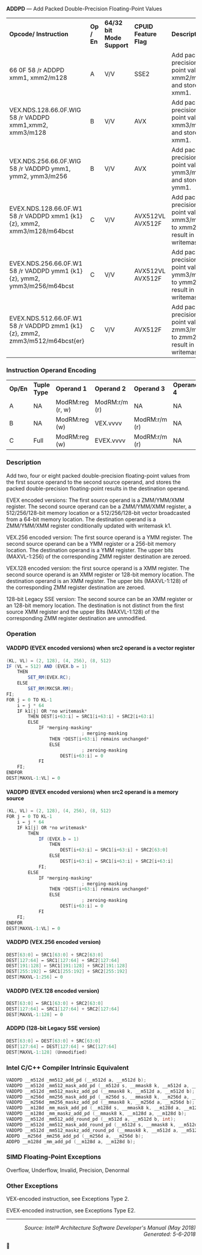 <b>ADDPD</b> — Add Packed Double-Precision Floating-Point Values
<table>
	<tr>
		<td><b>Opcode/ Instruction</b></td>
		<td><b>Op / En</b></td>
		<td><b>64/32 bit Mode Support</b></td>
		<td><b>CPUID Feature Flag</b></td>
		<td><b>Description</b></td>
	</tr>
	<tr>
		<td>66 0F 58 /r ADDPD xmm1, xmm2/m128</td>
		<td>A</td>
		<td>V/V</td>
		<td>SSE2</td>
		<td>Add packed double-precision floating-point values from xmm2/mem to xmm1 and store result in xmm1.</td>
	</tr>
	<tr>
		<td>VEX.NDS.128.66.0F.WIG 58 /r VADDPD xmm1,xmm2, xmm3/m128</td>
		<td>B</td>
		<td>V/V</td>
		<td>AVX</td>
		<td>Add packed double-precision floating-point values from xmm3/mem to xmm2 and store result in xmm1.</td>
	</tr>
	<tr>
		<td>VEX.NDS.256.66.0F.WIG 58 /r VADDPD ymm1, ymm2, ymm3/m256</td>
		<td>B</td>
		<td>V/V</td>
		<td>AVX</td>
		<td>Add packed double-precision floating-point values from ymm3/mem to ymm2 and store result in ymm1.</td>
	</tr>
	<tr>
		<td>EVEX.NDS.128.66.0F.W1 58 /r VADDPD xmm1 {k1}{z}, xmm2, xmm3/m128/m64bcst</td>
		<td>C</td>
		<td>V/V</td>
		<td>AVX512VL AVX512F</td>
		<td>Add packed double-precision floating-point values from xmm3/m128/m64bcst to xmm2 and store result in xmm1 with writemask k1.</td>
	</tr>
	<tr>
		<td>EVEX.NDS.256.66.0F.W1 58 /r VADDPD ymm1 {k1}{z}, ymm2, ymm3/m256/m64bcst</td>
		<td>C</td>
		<td>V/V</td>
		<td>AVX512VL AVX512F</td>
		<td>Add packed double-precision floating-point values from ymm3/m256/m64bcst to ymm2 and store result in ymm1 with writemask k1.</td>
	</tr>
	<tr>
		<td>EVEX.NDS.512.66.0F.W1 58 /r VADDPD zmm1 {k1}{z}, zmm2, zmm3/m512/m64bcst{er}</td>
		<td>C</td>
		<td>V/V</td>
		<td>AVX512F</td>
		<td>Add packed double-precision floating-point values from zmm3/m512/m64bcst to zmm2 and store result in zmm1 with writemask k1.</td>
	</tr>
</table>


### Instruction Operand Encoding
<table>
	<tr>
		<td><b>Op/En</b></td>
		<td><b>Tuple Type</b></td>
		<td><b>Operand 1</b></td>
		<td><b>Operand 2</b></td>
		<td><b>Operand 3</b></td>
		<td><b>Operand 4</b></td>
	</tr>
	<tr>
		<td>A</td>
		<td>NA</td>
		<td>ModRM:reg (r, w)</td>
		<td>ModRM:r/m (r)</td>
		<td>NA</td>
		<td>NA</td>
	</tr>
	<tr>
		<td>B</td>
		<td>NA</td>
		<td>ModRM:reg (w)</td>
		<td>VEX.vvvv</td>
		<td>ModRM:r/m (r)</td>
		<td>NA</td>
	</tr>
	<tr>
		<td>C</td>
		<td>Full</td>
		<td>ModRM:reg (w)</td>
		<td>EVEX.vvvv</td>
		<td>ModRM:r/m (r)</td>
		<td>NA</td>
	</tr>
</table>


### Description
Add two, four or eight packed double-precision floating-point values from the first source operand to the second
source operand, and stores the packed double-precision floating-point results in the destination operand.

EVEX encoded versions: The first source operand is a ZMM/YMM/XMM register. The second source operand can be
a ZMM/YMM/XMM register, a 512/256/128-bit memory location or a 512/256/128-bit vector broadcasted from a
64-bit memory location. The destination operand is a ZMM/YMM/XMM register conditionally updated with
writemask k1.

VEX.256 encoded version: The first source operand is a YMM register. The second source operand can be a YMM
register or a 256-bit memory location. The destination operand is a YMM register. The upper bits (MAXVL-1:256) of
the corresponding ZMM register destination are zeroed.

VEX.128 encoded version: the first source operand is a XMM register. The second source operand is an XMM
register or 128-bit memory location. The destination operand is an XMM register. The upper bits (MAXVL-1:128) of
the corresponding ZMM register destination are zeroed.

128-bit Legacy SSE version: The second source can be an XMM register or an 128-bit memory location. The destination
 is not distinct from the first source XMM register and the upper Bits (MAXVL-1:128) of the corresponding
ZMM register destination are unmodified.

### Operation


#### VADDPD (EVEX encoded versions) when src2 operand is a vector register
```java
(KL, VL) = (2, 128), (4, 256), (8, 512)
IF (VL = 512) AND (EVEX.b = 1) 
    THEN
        SET_RM(EVEX.RC);
    ELSE 
        SET_RM(MXCSR.RM);
FI;
FOR j ← 0 TO KL-1
    i ← j * 64
    IF k1[j] OR *no writemask*
        THEN DEST[i+63:i] ← SRC1[i+63:i] + SRC2[i+63:i]
        ELSE 
            IF *merging-masking*
                            ; merging-masking
                THEN *DEST[i+63:i] remains unchanged*
                ELSE 
                            ; zeroing-masking
                    DEST[i+63:i] ← 0
            FI
    FI;
ENDFOR
DEST[MAXVL-1:VL] ← 0
```
#### VADDPD (EVEX encoded versions) when src2 operand is a memory source
```java
(KL, VL) = (2, 128), (4, 256), (8, 512)
FOR j ← 0 TO KL-1
    i ← j * 64
    IF k1[j] OR *no writemask*
        THEN 
            IF (EVEX.b = 1) 
                THEN
                    DEST[i+63:i] ← SRC1[i+63:i] + SRC2[63:0]
                ELSE 
                    DEST[i+63:i] ← SRC1[i+63:i] + SRC2[i+63:i]
            FI;
        ELSE 
            IF *merging-masking*
                            ; merging-masking
                THEN *DEST[i+63:i] remains unchanged*
                ELSE 
                            ; zeroing-masking
                    DEST[i+63:i] ← 0
            FI
    FI;
ENDFOR
DEST[MAXVL-1:VL] ← 0
```
#### VADDPD (VEX.256 encoded version)
```java
DEST[63:0] ← SRC1[63:0] + SRC2[63:0]
DEST[127:64] ← SRC1[127:64] + SRC2[127:64]
DEST[191:128] ← SRC1[191:128] + SRC2[191:128]
DEST[255:192] ← SRC1[255:192] + SRC2[255:192]
DEST[MAXVL-1:256] ← 0
```
#### VADDPD (VEX.128 encoded version)
```java
DEST[63:0] ← SRC1[63:0] + SRC2[63:0]
DEST[127:64] ← SRC1[127:64] + SRC2[127:64]
DEST[MAXVL-1:128] ← 0
```
#### ADDPD (128-bit Legacy SSE version)
```java
DEST[63:0] ← DEST[63:0] + SRC[63:0]
DEST[127:64] ← DEST[127:64] + SRC[127:64]
DEST[MAXVL-1:128] (Unmodified)
```
### Intel C/C++ Compiler Intrinsic Equivalent
```c
VADDPD __m512d _mm512_add_pd (__m512d a, __m512d b);
VADDPD __m512d _mm512_mask_add_pd (__m512d s, __mmask8 k, __m512d a, __m512d b);
VADDPD __m512d _mm512_maskz_add_pd (__mmask8 k, __m512d a, __m512d b);
VADDPD __m256d _mm256_mask_add_pd (__m256d s, __mmask8 k, __m256d a, __m256d b);
VADDPD __m256d _mm256_maskz_add_pd (__mmask8 k, __m256d a, __m256d b);
VADDPD __m128d _mm_mask_add_pd (__m128d s, __mmask8 k, __m128d a, __m128d b);
VADDPD __m128d _mm_maskz_add_pd (__mmask8 k, __m128d a, __m128d b);
VADDPD __m512d _mm512_add_round_pd (__m512d a, __m512d b, int);
VADDPD __m512d _mm512_mask_add_round_pd (__m512d s, __mmask8 k, __m512d a, __m512d b, int);
VADDPD __m512d _mm512_maskz_add_round_pd (__mmask8 k, __m512d a, __m512d b, int);
ADDPD __m256d _mm256_add_pd (__m256d a, __m256d b);
ADDPD __m128d _mm_add_pd (__m128d a, __m128d b);
```
### SIMD Floating-Point Exceptions
Overflow, Underflow, Invalid, Precision, Denormal

### Other Exceptions

VEX-encoded instruction, see Exceptions Type 2.

EVEX-encoded instruction, see Exceptions Type E2.

 --- 
<p align="right"><i>Source: Intel® Architecture Software Developer's Manual (May 2018)<br>Generated: 5-6-2018</i></p>
